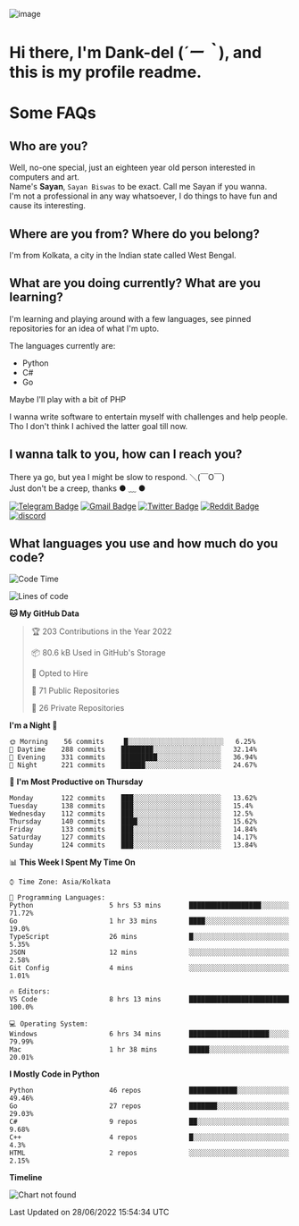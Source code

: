 ![image](https://user-images.githubusercontent.com/63096193/125182844-29f20800-e22f-11eb-8dc9-b0f2d29647bb.png)

# **Hi there, I'm Dank-del (*´ー｀*), and this is my profile readme.**
<!--  [![Profile views](https://gpvc.arturio.dev/dank-del)](https://github.com/dank-del) -->
# Some FAQs

## **Who are you?**

Well, no-one special, just an eighteen year old person interested in computers and art. \
Name's **Sayan**, `Sayan Biswas` to be exact. Call me Sayan if you wanna. \
I'm not a professional in any way whatsoever, I do things to have fun and cause its interesting.

## **Where are you from? Where do you belong?**

I'm from Kolkata, a city in the Indian state called West Bengal.

## **What are you doing currently? What are you learning?**

I'm learning and playing around with a few languages, see pinned repositories for an idea of what I'm upto.

The languages currently are:

- Python
- C#
- Go

Maybe I'll play with a bit of PHP

I wanna write software to entertain myself with challenges and help people. \
Tho I don't think I achived the latter goal till now.

<!--## **Eww, I see a weeb profile.**

Can't help it, it's the best way to hide my face on this account
> Why do people hate weebs .-.

## **Cool, what more interests you?**

My interests are quite, weird. They're scattered all over the place. \
I've been fascinated by music and have studied it since the age of 6, I've performed on stage and on air but yeah now I've been away from that. I specialize in key instruments. \
Another thing that interests me is Media Production, aka, working with audio, video and broadcasting media.

> I just like art in general. also feeds the reason of me being obsessed with Japanese drawings (⋟ ﹏ ⋞)-->

## **I wanna talk to you, how can I reach you?**

There ya go, but yea I might be slow to respond. ＼(￣O￣) \
Just don't be a creep, thanks ● ﹏ ●

[![Telegram Badge](https://img.shields.io/badge/-dank_as_fuck-1ca0f1?style=flat-square&logo=telegram&logoColor=white&link=https://t.me/dank_as_fuck)](https://t.me/dank_as_fuck)
[![Gmail Badge](https://img.shields.io/badge/-chizuru@kanojo.tk-c14438?style=flat-square&logo=Gmail&logoColor=white&link=mailto:chizuru@kanojo.tk)](mailto:chizuru@kanojo.tk)
[![Twitter Badge](https://img.shields.io/twitter/follow/TheDankDel?style=social)](https://twitter.com/TheDankDel)
[![Reddit Badge](https://img.shields.io/reddit/user-karma/combined/dank_as_fuck_?style=social)](https://www.reddit.com/user/dank_as_fuck_/)
[![discord](https://discord-md-badge.vercel.app/api/shield/506536929152466945?style=social)](https://discordapp.com/users/506536929152466945)

## **What languages you use and how much do you code?**

<!--START_SECTION:waka-->
![Code Time](http://img.shields.io/badge/Code%20Time-623%20hrs%2052%20mins-blue)

![Lines of code](https://img.shields.io/badge/From%20Hello%20World%20I%27ve%20Written-755%20Thousand%20lines%20of%20code-blue)

**🐱 My GitHub Data** 

> 🏆 203 Contributions in the Year 2022
 > 
> 📦 80.6 kB Used in GitHub's Storage 
 > 
> 💼 Opted to Hire
 > 
> 📜 71 Public Repositories 
 > 
> 🔑 26 Private Repositories  
 > 
**I'm a Night 🦉** 

```text
🌞 Morning    56 commits     █░░░░░░░░░░░░░░░░░░░░░░░░   6.25% 
🌆 Daytime    288 commits    ████████░░░░░░░░░░░░░░░░░   32.14% 
🌃 Evening    331 commits    █████████░░░░░░░░░░░░░░░░   36.94% 
🌙 Night      221 commits    ██████░░░░░░░░░░░░░░░░░░░   24.67%

```
📅 **I'm Most Productive on Thursday** 

```text
Monday       122 commits    ███░░░░░░░░░░░░░░░░░░░░░░   13.62% 
Tuesday      138 commits    ███░░░░░░░░░░░░░░░░░░░░░░   15.4% 
Wednesday    112 commits    ███░░░░░░░░░░░░░░░░░░░░░░   12.5% 
Thursday     140 commits    ████░░░░░░░░░░░░░░░░░░░░░   15.62% 
Friday       133 commits    ███░░░░░░░░░░░░░░░░░░░░░░   14.84% 
Saturday     127 commits    ███░░░░░░░░░░░░░░░░░░░░░░   14.17% 
Sunday       124 commits    ███░░░░░░░░░░░░░░░░░░░░░░   13.84%

```


📊 **This Week I Spent My Time On** 

```text
⌚︎ Time Zone: Asia/Kolkata

💬 Programming Languages: 
Python                   5 hrs 53 mins       ██████████████████░░░░░░░   71.72% 
Go                       1 hr 33 mins        ████░░░░░░░░░░░░░░░░░░░░░   19.0% 
TypeScript               26 mins             █░░░░░░░░░░░░░░░░░░░░░░░░   5.35% 
JSON                     12 mins             ░░░░░░░░░░░░░░░░░░░░░░░░░   2.58% 
Git Config               4 mins              ░░░░░░░░░░░░░░░░░░░░░░░░░   1.01%

🔥 Editors: 
VS Code                  8 hrs 13 mins       █████████████████████████   100.0%

💻 Operating System: 
Windows                  6 hrs 34 mins       ████████████████████░░░░░   79.99% 
Mac                      1 hr 38 mins        █████░░░░░░░░░░░░░░░░░░░░   20.01%

```

**I Mostly Code in Python** 

```text
Python                   46 repos            ████████████░░░░░░░░░░░░░   49.46% 
Go                       27 repos            ███████░░░░░░░░░░░░░░░░░░   29.03% 
C#                       9 repos             ██░░░░░░░░░░░░░░░░░░░░░░░   9.68% 
C++                      4 repos             █░░░░░░░░░░░░░░░░░░░░░░░░   4.3% 
HTML                     2 repos             ░░░░░░░░░░░░░░░░░░░░░░░░░   2.15%

```


**Timeline**

![Chart not found](https://raw.githubusercontent.com/Dank-del/Dank-del/main/charts/bar_graph.png) 


 Last Updated on 28/06/2022 15:54:34 UTC
<!--END_SECTION:waka-->

<!--## **Can I stalk your spotify?**

Um sure.

![OwO Spotify](https://spotify-recently-played-readme.vercel.app/api?user=31fdrsslnr7nvq4ytqwtw7c4rxfm&count=5)-->
